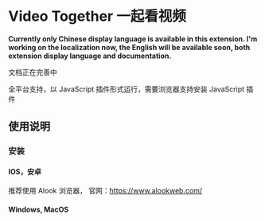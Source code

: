# Video Together 一起看视频

**Currently only Chinese display language is available in this extension. I'm working on the localization now, the English will be available soon, both extension display language and documentation.**

文档正在完善中

全平台支持，以 JavaScript 插件形式运行，需要浏览器支持安装 JavaScript 插件

## 使用说明

### 安装

#### IOS，安卓
推荐使用 Alook 浏览器， 官网：https://www.alookweb.com/

#### Windows, MacOS
